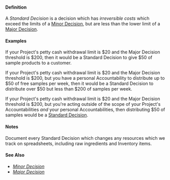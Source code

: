#### Definition

A *Standard Decision* is a decision which has *irreversible costs* which exceed the limits of a [Minor Decision](https://github.com/gcassel/Modular-Organizing-Terminology/blob/JOBranch/compound-terms/minor.decision.md), but are less than the lower limit of a [Major Decision](https://github.com/gcassel/Modular-Organizing-Terminology/blob/JOBranch/compound-terms/major-decision.md).

#### Examples

If your Project's petty cash withdrawal limit is $20 and the Major Decision threshold is $200, then it would be a Standard Decision to give $50 of sample products to a customer.

If your Project's petty cash withdrawal limit is $20 and the Major Decision threshold is $200, but you have a personal Accountability to distribute up to $50 of free samples per week, then it would be a Standard Decision to distribute over $50 but less than $200 of samples per week.

If your Project's petty cash withdrawal limit is $20 and the Major Decision threshold is $200, but you're acting outside of the scope of your Project's Accountabilities *and* your personal Accountabilities, then distributing $50 of samples would be a [Standard Decision](https://github.com/gcassel/Modular-Organizing-Terminology/blob/JOBranch/compound-terms/standard-decision.md).

#### Notes

Document every Standard Decision which changes any resources which we track on spreadsheets, including raw ingredients and Inventory items.

#### See Also

* *[Minor Decision](https://github.com/gcassel/Modular-Organizing-Terminology/blob/JOBranch/compound-terms/minor-decision.md)*
* *[Major Decision](https://github.com/gcassel/Modular-Organizing-Terminology/blob/JOBranch/compound-terms/major-decision.md)*

